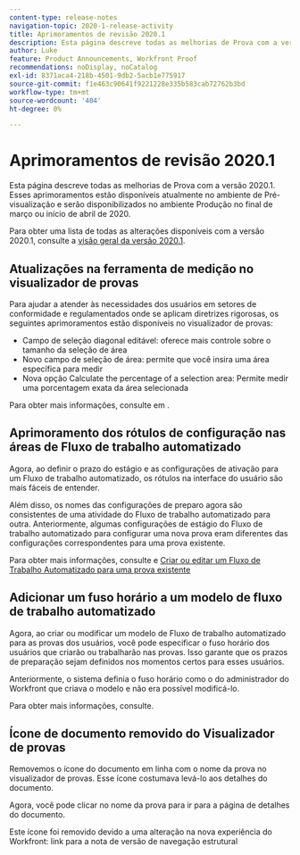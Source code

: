 ```yaml
---
content-type: release-notes
navigation-topic: 2020-1-release-activity
title: Aprimoramentos de revisão 2020.1
description: Esta página descreve todas as melhorias de Prova com a versão 2020.1. Esses aprimoramentos estão disponíveis atualmente no ambiente de Pré-visualização e serão disponibilizados no ambiente Produção no final de março ou início de abril de 2020.
author: Luke
feature: Product Announcements, Workfront Proof
recommendations: noDisplay, noCatalog
exl-id: 8371aca4-218b-4501-9db2-5acb1e775917
source-git-commit: f1e463c90641f9221228e335b583cab72762b3bd
workflow-type: tm+mt
source-wordcount: '404'
ht-degree: 0%

---
```


# Aprimoramentos de revisão 2020.1

Esta página descreve todas as melhorias de Prova com a versão 2020.1. Esses aprimoramentos estão disponíveis atualmente no ambiente de Pré-visualização e serão disponibilizados no ambiente Produção no final de março ou início de abril de 2020.

Para obter uma lista de todas as alterações disponíveis com a versão 2020.1, consulte a [visão geral da versão 2020.1](../../../product-announcements/product-releases/2020.1-release-activity/2020-1-release-overview.md).

## Atualizações na ferramenta de medição no visualizador de provas

Para ajudar a atender às necessidades dos usuários em setores de conformidade e regulamentados onde se aplicam diretrizes rigorosas, os seguintes aprimoramentos estão disponíveis no visualizador de provas:

* Campo de seleção diagonal editável: oferece mais controle sobre o tamanho da seleção de área
* Novo campo de seleção de área: permite que você insira uma área específica para medir
* Nova opção Calculate the percentage of a selection area: Permite medir uma porcentagem exata da área selecionada

Para obter mais informações, consulte em .

## Aprimoramento dos rótulos de configuração nas áreas de Fluxo de trabalho automatizado

Agora, ao definir o prazo do estágio e as configurações de ativação para um Fluxo de trabalho automatizado, os rótulos na interface do usuário são mais fáceis de entender.

Além disso, os nomes das configurações de preparo agora são consistentes de uma atividade do Fluxo de trabalho automatizado para outra. Anteriormente, algumas configurações de estágio do Fluxo de trabalho automatizado para configurar uma nova prova eram diferentes das configurações correspondentes para uma prova existente.

Para obter mais informações, consulte e [Criar ou editar um Fluxo de Trabalho Automatizado para uma prova existente](../../../review-and-approve-work/proofing/managing-proofs-within-workfront/create-edit-automated-workflow-existing-proof.md)

## Adicionar um fuso horário a um modelo de fluxo de trabalho automatizado

Agora, ao criar ou modificar um modelo de Fluxo de trabalho automatizado para as provas dos usuários, você pode especificar o fuso horário dos usuários que criarão ou trabalharão nas provas. Isso garante que os prazos de preparação sejam definidos nos momentos certos para esses usuários.

Anteriormente, o sistema definia o fuso horário como o do administrador do Workfront que criava o modelo e não era possível modificá-lo.

Para obter mais informações, consulte.

## Ícone de documento removido do Visualizador de provas

Removemos o ícone do documento em linha com o nome da prova no visualizador de provas. Esse ícone costumava levá-lo aos detalhes do documento.

Agora, você pode clicar no nome da prova para ir para a página de detalhes do documento.

Este ícone foi removido devido a uma alteração na nova experiência do Workfront: link para a nota de versão de navegação estrutural
